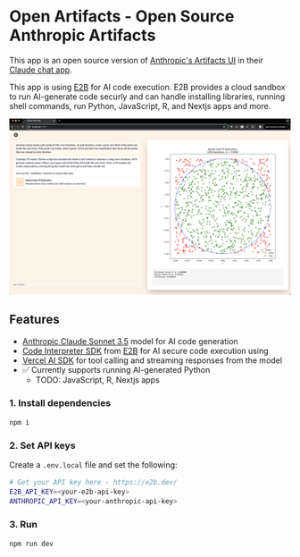 # Open Artifacts - Open Source Anthropic Artifacts
This app is an open source version of [Anthropic's Artifacts UI](https://www.anthropic.com/news/claude-3-5-sonnet) in their [Claude chat app](https://claude.ai/).

This app is using [E2B](https://e2b.dev/docs) for AI code execution. E2B provides a cloud sandbox to run AI-generate code securly and can handle installing libraries, running shell commands, run Python, JavaScript, R, and Nextjs apps and more.


![Preview](preview.png)

## Features
- [Anthropic Claude Sonnet 3.5](https://www.anthropic.com/) model for AI code generation
- [Code Interpreter SDK](https://github.com/e2b-dev/code-interpreter) from [E2B](https://e2b.dev) for AI secure code execution using
- [Vercel AI SDK](https://sdk.vercel.ai/docs/introduction) for tool calling and streaming responses from the model
- ✅ Currently supports running AI-generated Python
  - TODO: JavaScript, R, Nextjs apps

### 1. Install dependencies
```sh
npm i
```

### 2. Set API keys
Create a `.env.local` file and set the following:
```sh
# Get your API key here - https://e2b.dev/
E2B_API_KEY=<your-e2b-api-key>
ANTHROPIC_API_KEY=<your-anthropic-api-key>
```

### 3. Run
```sh
npm run dev
```